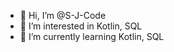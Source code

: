 - 👋 Hi, I’m @S-J-Code
- 👀 I’m interested in Kotlin, SQL
- 🌱 I’m currently learning Kotlin, SQL

<!---
S-J-Code/S-J-Code is a ✨ special ✨ repository because its `README.md` (this file) appears on your GitHub profile.
You can click the Preview link to take a look at your changes.
--->
